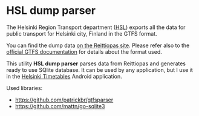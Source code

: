 # HSL dump parser

The Helsinki Region Transport department ([HSL](https://www.hsl.fi/)) exports all the data for public transport for Helsinki city, Finland in the GTFS format.

You can find the dump data [on the Reittiopas site](http://developer.reittiopas.fi/pages/en/other-apis.php). Please refer also to the [official GTFS documentation](https://developers.google.com/transit/gtfs/) for details about the format used.

This utility **HSL dump parser** parses data from Reittiopas and generates ready to use SQlite database. It can be used by any application, but I use it in the [Helsinki Timetables](https://github.com/w32blaster/helsinki-timetables) Android application.

Used libraries:
* https://github.com/patrickbr/gtfsparser
* https://github.com/mattn/go-sqlite3